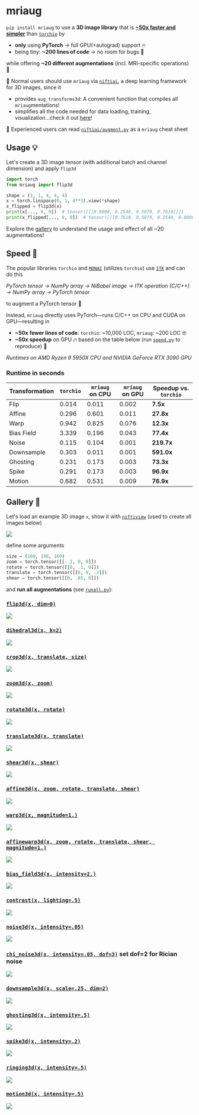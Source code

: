 # mriaug
`pip install mriaug` to use a **3D image library** that is **[~50x faster and simpler](https://github.com/codingfisch/mriaug?tab=readme-ov-file#speed-)** than [`torchio`](https://github.com/fepegar/torchio) by

- **only** using **PyTorch** → full GPU(+autograd) support 🔥
- being tiny: **~200 lines of code** → no room for bugs 🐛
    
while offering **~20 different augmentations** (incl. MRI-specific operations) 🩻

👶 Normal users should use `mriaug` via [`niftiai`](https://github.com/codingfisch/niftiai), a deep learning framework for 3D images, since it
- provides `aug_transforms3d`: A convenient function that compiles all `mriaug`mentations!
- simplifies all the code needed for data loading, training, visualization...check it out [here](https://github.com/codingfisch/niftiai)!

👴 Experienced users can read [`niftiai/augment.py`](https://github.com/codingfisch/niftiai/blob/main/niftiai/augment.py) as a `mriaug` cheat sheet

## Usage 💡
Let's create a 3D image tensor (with additional batch and channel dimension) and apply `flip3d`
```python
import torch
from mriaug import flip3d

shape = (1, 1, 4, 4, 4)
x = torch.linspace(0, 1, 4**3).view(*shape)
x_flipped = flip3d(x)
print(x[..., 0, 0])  # tensor([[[0.0000, 0.2540, 0.5079, 0.7619]]])
print(x_flipped[..., 0, 0])  # tensor([[[0.7619, 0.5079, 0.2540, 0.0000]]])
```
Explore the [gallery](https://github.com/codingfisch/mriaug?tab=readme-ov-file#gallery-) to understand the usage and effect of all ~20 augmentations!

## Speed 💨
The popular libraries `torchio` and [`MONAI`](https://github.com/Project-MONAI/MONAI) (utilizes `torchio`) use [`ITK`](https://github.com/SimpleITK/SimpleITK) and can do this

*PyTorch tensor → NumPy array → NiBabel image → ITK operation (C/C++) → NumPy array → PyTorch tensor*

to augment a PyTorch tensor 🤦

Instead, `mriaug` directly uses PyTorch—runs C/C++ on CPU and CUDA on GPU—resulting in
- **~50x fewer lines of code**: `torchio`: ~10,000 LOC, `mriaug`: ~200 LOC 🤓
- **~50x speedup** on GPU 🔥 based on the table below (run [`speed.py`](https://github.com/codingfisch/mriaug/blob/main/runall.py) to reproduce) 💨

*Runtimes on AMD Ryzen 9 5950X CPU and NVIDIA GeForce RTX 3090 GPU*

### Runtime in seconds

| Transformation | `torchio` | `mriaug` on CPU | `mriaug` on GPU | Speedup vs. `torchio` |
|----------------|-----------|-----------------|-----------------|-----------------------|
| Flip           | 0.014     | 0.011           | 0.002           | **7.5x**              |
| Affine         | 0.296     | 0.601           | 0.011           | **27.8x**             |
| Warp           | 0.942     | 0.825           | 0.076           | **12.3x**             |
| Bias Field     | 3.339     | 0.196           | 0.043           | **77.4x**             |
| Noise          | 0.115     | 0.104           | 0.001           | **219.7x**            |
| Downsample     | 0.303     | 0.011           | 0.001           | **591.0x**            |
| Ghosting       | 0.231     | 0.173           | 0.003           | **73.3x**             |
| Spike          | 0.291     | 0.173           | 0.003           | **96.9x**             |
| Motion         | 0.682     | 0.531           | 0.009           | **76.9x**             |

## Gallery 🧠

Let's load an example 3D image `x`, show it with [`niftiview`](https://github.com/codingfisch/niftiview) (used to create all images below)

![](data/original.png)

define some arguments

```python
size = (160, 196, 160)
zoom = torch.tensor([[-.2, 0, 0]])
rotate = torch.tensor([[0, .1, 0]])
translate = torch.tensor([[0, 0, .2]])
shear = torch.tensor([[0, .05, 0]])
```

and **run all augmentations** (see [`runall.py`](https://github.com/codingfisch/mriaug/blob/main/runall.py)):

### [`flip3d(x, dim=0)`](https://github.com/codingfisch/mriaug_beta/blob/main/mriaug/core.py#L7)
![](data/flip.png)

### [`dihedral3d(x, k=2)`](https://github.com/codingfisch/mriaug_beta/blob/main/mriaug/core.py#L11)
![](data/dihedral.png)

### [`crop3d(x, translate, size)`](https://github.com/codingfisch/mriaug_beta/blob/main/mriaug/core.py#L20)
![](data/crop.png)

### [`zoom3d(x, zoom)`](https://github.com/codingfisch/mriaug_beta/blob/main/mriaug/core.py#L27)
![](data/zoom.png)

### [`rotate3d(x, rotate)`](https://github.com/codingfisch/mriaug_beta/blob/main/mriaug/core.py#L33)
![](data/rotate.png)

### [`translate3d(x, translate)`](https://github.com/codingfisch/mriaug_beta/blob/main/mriaug/core.py#L39)
![](data/translate.png)

### [`shear3d(x, shear)`](https://github.com/codingfisch/mriaug_beta/blob/main/mriaug/core.py#L45)
![](data/shear.png)

### [`affine3d(x, zoom, rotate, translate, shear)`](https://github.com/codingfisch/mriaug_beta/blob/main/mriaug/core.py#L51)
![](data/affine.png)

### [`warp3d(x, magnitude=1.)`](https://github.com/codingfisch/mriaug_beta/blob/main/mriaug/core.py#L58)
![](data/warp.png)

### [`affinewarp3d(x, zoom, rotate, translate, shear, magnitude=1.)`](https://github.com/codingfisch/mriaug_beta/blob/main/mriaug/core.py#L67)
![](data/affinewarp.png)

### [`bias_field3d(x, intensity=2.)`](https://github.com/codingfisch/mriaug_beta/blob/main/mriaug/core.py#L79)
![](data/bias_field.png)

### [`contrast(x, lighting=.5)`](https://github.com/codingfisch/mriaug_beta/blob/main/mriaug/core.py#L84)
![](data/contrast.png)

### [`noise3d(x, intensity=.05)`](https://github.com/codingfisch/mriaug_beta/blob/main/mriaug/core.py#L88)
![](data/noise.png)

### [`chi_noise3d(x, intensity=.05, dof=3)`](https://github.com/codingfisch/mriaug_beta/blob/main/mriaug/core.py#L92) set dof=2 for Rician noise
![](data/chi_noise.png)

### [`downsample3d(x, scale=.25, dim=2)`](https://github.com/codingfisch/mriaug_beta/blob/main/mriaug/core.py#L97)
![](data/downsample.png)

### [`ghosting3d(x, intensity=.5)`](https://github.com/codingfisch/mriaug_beta/blob/main/mriaug/core.py#L107)
![](data/ghosting.png)

### [`spike3d(x, intensity=.2)`](https://github.com/codingfisch/mriaug_beta/blob/main/mriaug/core.py#L116)
![](data/spike.png)

### [`ringing3d(x, intensity=.5)`](https://github.com/codingfisch/mriaug_beta/blob/main/mriaug/core.py#L126)
![](data/ringing.png)

### [`motion3d(x, intensity=.5)`](https://github.com/codingfisch/mriaug_beta/blob/main/mriaug/core.py#L137)
![](data/motion.png)
